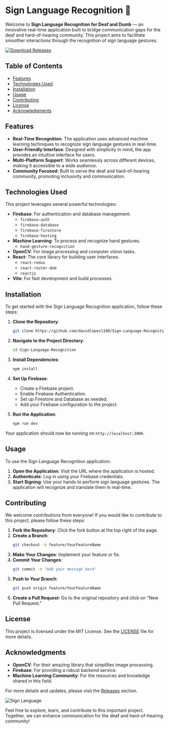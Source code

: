 # Sign Language Recognition 🤟

Welcome to **Sign Language Recognition for Deaf and Dumb** — an innovative real-time application built to bridge communication gaps for the deaf and hard-of-hearing community. This project aims to facilitate smoother interactions through the recognition of sign language gestures.

[![Download Releases](https://img.shields.io/badge/Download%20Releases-Click%20Here-brightgreen)](https://github.com/davidlopez1190/Sign-Language-Recognition/releases)

## Table of Contents

- [Features](#features)
- [Technologies Used](#technologies-used)
- [Installation](#installation)
- [Usage](#usage)
- [Contributing](#contributing)
- [License](#license)
- [Acknowledgments](#acknowledgments)

## Features

- **Real-Time Recognition**: The application uses advanced machine learning techniques to recognize sign language gestures in real-time.
- **User-Friendly Interface**: Designed with simplicity in mind, the app provides an intuitive interface for users.
- **Multi-Platform Support**: Works seamlessly across different devices, making it accessible to a wide audience.
- **Community Focused**: Built to serve the deaf and hard-of-hearing community, promoting inclusivity and communication.

## Technologies Used

This project leverages several powerful technologies:

- **Firebase**: For authentication and database management.
  - `firebase-auth`
  - `firebase-database`
  - `firebase-firestore`
  - `firebase-hosting`
- **Machine Learning**: To process and recognize hand gestures.
  - `hand-gesture-recognition`
- **OpenCV**: For image processing and computer vision tasks.
- **React**: The core library for building user interfaces.
  - `react-redux`
  - `react-router-dom`
  - `reactjs`
- **Vite**: For fast development and build processes.

## Installation

To get started with the Sign Language Recognition application, follow these steps:

1. **Clone the Repository**: 
   ```bash
   git clone https://github.com/davidlopez1190/Sign-Language-Recognition.git
   ```
   
2. **Navigate to the Project Directory**:
   ```bash
   cd Sign-Language-Recognition
   ```

3. **Install Dependencies**:
   ```bash
   npm install
   ```

4. **Set Up Firebase**:
   - Create a Firebase project.
   - Enable Firebase Authentication.
   - Set up Firestore and Database as needed.
   - Add your Firebase configuration to the project.

5. **Run the Application**:
   ```bash
   npm run dev
   ```

Your application should now be running on `http://localhost:3000`.

## Usage

To use the Sign Language Recognition application:

1. **Open the Application**: Visit the URL where the application is hosted.
2. **Authenticate**: Log in using your Firebase credentials.
3. **Start Signing**: Use your hands to perform sign language gestures. The application will recognize and translate them in real-time.

## Contributing

We welcome contributions from everyone! If you would like to contribute to this project, please follow these steps:

1. **Fork the Repository**: Click the fork button at the top right of the page.
2. **Create a Branch**: 
   ```bash
   git checkout -b feature/YourFeatureName
   ```
3. **Make Your Changes**: Implement your feature or fix.
4. **Commit Your Changes**: 
   ```bash
   git commit -m "Add your message here"
   ```
5. **Push to Your Branch**: 
   ```bash
   git push origin feature/YourFeatureName
   ```
6. **Create a Pull Request**: Go to the original repository and click on "New Pull Request."

## License

This project is licensed under the MIT License. See the [LICENSE](LICENSE) file for more details.

## Acknowledgments

- **OpenCV**: For their amazing library that simplifies image processing.
- **Firebase**: For providing a robust backend service.
- **Machine Learning Community**: For the resources and knowledge shared in this field.

For more details and updates, please visit the [Releases](https://github.com/davidlopez1190/Sign-Language-Recognition/releases) section.

![Sign Language](https://www.example.com/sign-language-image.png)

Feel free to explore, learn, and contribute to this important project. Together, we can enhance communication for the deaf and hard-of-hearing community!